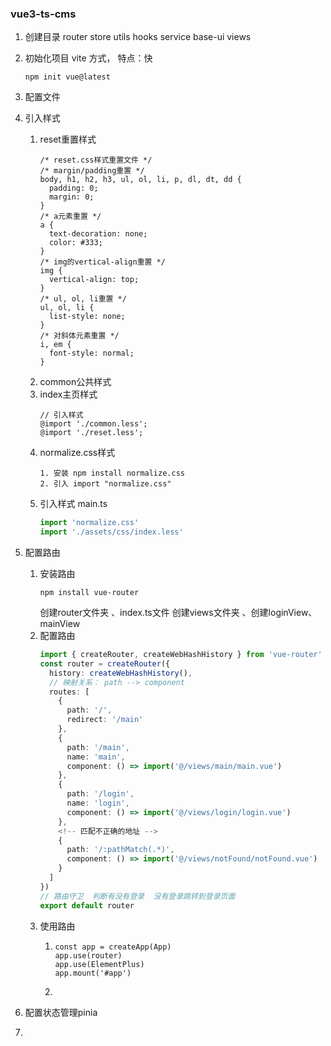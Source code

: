 ### vue3-ts-cms
1. 创建目录 router  store  utils hooks service base-ui views 
2. 初始化项目  vite 方式， 特点：快
   ```
   npm init vue@latest
   ```
3. 配置文件
4. 引入样式
   1. reset重置样式
      ```less
      /* reset.css样式重置文件 */
      /* margin/padding重置 */
      body, h1, h2, h3, ul, ol, li, p, dl, dt, dd {
        padding: 0;
        margin: 0;
      }
      /* a元素重置 */
      a {
        text-decoration: none;
        color: #333;
      } 
      /* img的vertical-align重置 */
      img {
        vertical-align: top;
      }
      /* ul, ol, li重置 */
      ul, ol, li {
        list-style: none;
      } 
      /* 对斜体元素重置 */
      i, em {
        font-style: normal;
      }
      ```
   2. common公共样式
   3. index主页样式
      ```less
      // 引入样式
      @import './common.less';
      @import './reset.less';
      ```
   4. normalize.css样式
      ```
      1. 安装 npm install normalize.css
      2. 引入 import "normalize.css"
      ```
   5. 引入样式 main.ts
      ```ts
      import 'normalize.css'
      import './assets/css/index.less'
      ```
5. 配置路由
   1. 安装路由
      ```
      npm install vue-router 
      ```
      创建router文件夹 、index.ts文件
      创建views文件夹 、创建loginView、mainView
   2. 配置路由
      ```ts
      import { createRouter, createWebHashHistory } from 'vue-router'      
      const router = createRouter({
        history: createWebHashHistory(),
        // 映射关系： path --> component
        routes: [
          {
            path: '/',
            redirect: '/main'
          },
          {
            path: '/main',
            name: 'main',
            component: () => import('@/views/main/main.vue')
          },
          {
            path: '/login',
            name: 'login',
            component: () => import('@/views/login/login.vue')
          },
          <!-- 匹配不正确的地址 -->
          {
            path: '/:pathMatch(.*)',
            component: () => import('@/views/notFound/notFound.vue')
          }
        ]
      })
      // 路由守卫  判断有没有登录  没有登录跳转到登录页面
      export default router
      ```
   3. 使用路由
      1. ```
         const app = createApp(App)
         app.use(router)
         app.use(ElementPlus)
         app.mount('#app')
         ```
      2. 

6. 配置状态管理pinia

7. 

